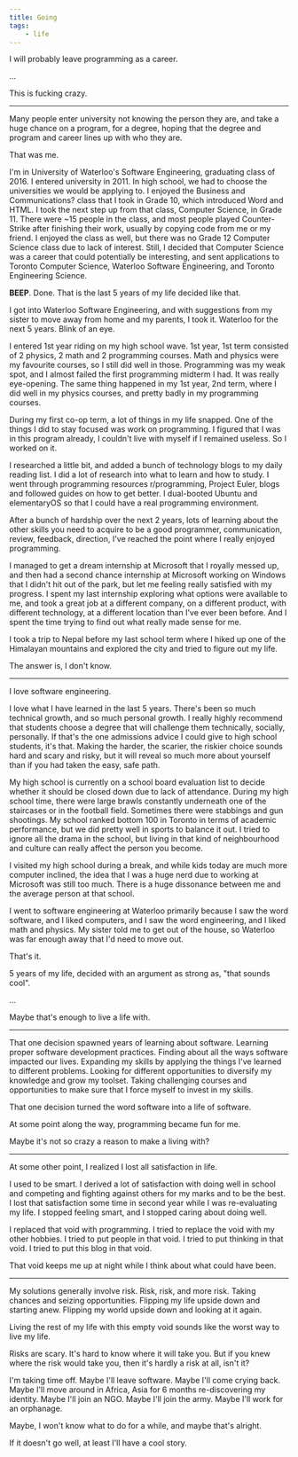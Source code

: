 ```yaml
---
title: Going
tags:
    - life
---
```


I will probably leave programming as a career.

...

This is fucking crazy.

---

Many people enter university not knowing the person they are, and take a huge chance on a program, for a degree, hoping that the degree and program and career lines up with who they are.

That was me.

I'm in University of Waterloo's Software Engineering, graduating class of 2016. I entered university in 2011. In high school, we had to choose the universities we would be applying to. I enjoyed the Business and Communications? class that I took in Grade 10, which introduced Word and HTML. I took the next step up from that class, Computer Science, in Grade 11. There were ~15 people in the class, and most people played Counter-Strike after finishing their work, usually by copying code from me or my friend. I enjoyed the class as well, but there was no Grade 12 Computer Science class due to lack of interest. Still, I decided that Computer Science was a career that could potentially be interesting, and sent applications to Toronto Computer Science, Waterloo Software Engineering, and Toronto Engineering Science. 

**BEEP**. Done. That is the last 5 years of my life decided like that.

I got into Waterloo Software Engineering, and with suggestions from my sister to move away from home and my parents, I took it. Waterloo for the next 5 years. Blink of an eye.

I entered 1st year riding on my high school wave. 1st year, 1st term consisted of 2 physics, 2 math and 2 programming courses. Math and physics were my favourite courses, so I still did well in those. Programming was my weak spot, and I almost failed the first programming midterm I had. It was really eye-opening. The same thing happened in my 1st year, 2nd term, where I did well in my physics courses, and pretty badly in my programming courses.

During my first co-op term, a lot of things in my life snapped. One of the things I did to stay focused was work on programming. I figured that I was in this program already, I couldn't live with myself if I remained useless. So I worked on it. 

I researched a little bit, and added a bunch of technology blogs to my daily reading list. I did a lot of research into what to learn and how to study. I went through programming resources r/programming, Project Euler, blogs and followed guides on how to get better. I dual-booted Ubuntu and elementaryOS so that I could have a real programming environment. 

After a bunch of hardship over the next 2 years, lots of learning about the other skills you need to acquire to be a good programmer, communication, review, feedback, direction, I've reached the point where I really enjoyed programming.

I managed to get a dream internship at Microsoft that I royally messed up, and then had a second chance internship at Microsoft working on Windows that I didn't hit out of the park, but let me feeling really satisfied with my progress. I spent my last internship exploring what options were available to me, and took a great job at a different company, on a different product, with different technology, at a different location than I've ever been before. And I spent the time trying to find out what really made sense for me.

I took a trip to Nepal before my last school term where I hiked up one of the Himalayan mountains and explored the city and tried to figure out my life. 

The answer is, I don't know.

---

I love software engineering.

I love what I have learned in the last 5 years. There's been so much technical growth, and so much personal growth. I really highly recommend that students choose a degree that will challenge them technically, socially, personally. If that's the one admissions advice I could give to high school students, it's that. Making the harder, the scarier, the riskier choice sounds hard and scary and risky, but it will reveal so much more about yourself than if you had taken the easy, safe path.

My high school is currently on a school board evaluation list to decide whether it should be closed down due to lack of attendance. During my high school time, there were large brawls constantly underneath one of the staircases or in the football field. Sometimes there were stabbings and gun shootings. My school ranked bottom 100 in Toronto in terms of academic performance, but we did pretty well in sports to balance it out. I tried to ignore all the drama in the school, but living in that kind of neighbourhood and culture can really affect the person you become.

I visited my high school during a break, and while kids today are much more computer inclined, the idea that I was a huge nerd due to working at Microsoft was still too much. There is a huge dissonance between me and the average person at that school.

I went to software engineering at Waterloo primarily because I saw the word software, and I liked computers, and I saw the word engineering, and I liked math and physics. My sister told me to get out of the house, so Waterloo was far enough away that I'd need to move out. 

That's it.

5 years of my life, decided with an argument as strong as, "that sounds cool".

...

Maybe that's enough to live a life with.

---

That one decision spawned years of learning about software. Learning proper software development practices. Finding about all the ways software impacted our lives. Expanding my skills by applying the things I've learned to different problems. Looking for different opportunities to diversify my knowledge and grow my toolset. Taking challenging courses and opportunities to make sure that I force myself to invest in my skills. 

That one decision turned the word software into a life of software.

At some point along the way, programming became fun for me. 

Maybe it's not so crazy a reason to make a living with?

---

At some other point, I realized I lost all satisfaction in life.

I used to be smart. I derived a lot of satisfaction with doing well in school and competing and fighting against others for my marks and to be the best. I lost that satisfaction some time in second year while I was re-evaluating my life. I stopped feeling smart, and I stopped caring about doing well. 

I replaced that void with programming. I tried to replace the void with my other hobbies. I tried to put people in that void. I tried to put thinking in that void. I tried to put this blog in that void.

That void keeps me up at night while I think about what could have been.

--- 

My solutions generally involve risk. Risk, risk, and more risk. Taking chances and seizing opportunities. Flipping my life upside down and starting anew. Flipping my world upside down and looking at it again.

Living the rest of my life with this empty void sounds like the worst way to live my life.

Risks are scary. It's hard to know where it will take you. But if you knew where the risk would take you, then it's hardly a risk at all, isn't it?

I'm taking time off. Maybe I'll leave software. Maybe I'll come crying back. Maybe I'll move around in Africa, Asia for 6 months re-discovering my identity. Maybe I'll join an NGO. Maybe I'll join the army. Maybe I'll work for an orphanage. 

Maybe, I won't know what to do for a while, and maybe that's alright.

If it doesn't go well, at least I'll have a cool story.
